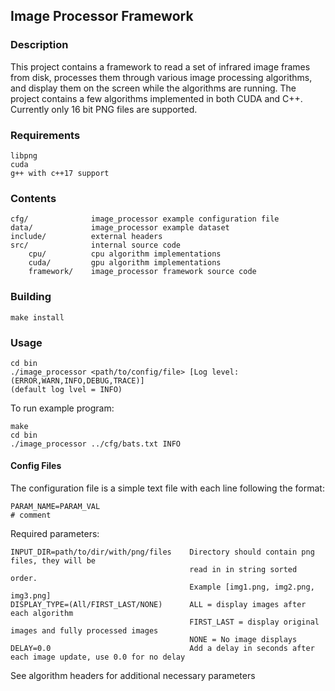 
## Image Processor Framework

### Description

This project contains a framework to read a set of infrared image frames from disk, processes
them through various image processing algorithms, and display them on the screen while the
algorithms are running. The project contains a few algorithms implemented in both CUDA and C++.
Currently only 16 bit PNG files are supported.

### Requirements

```
libpng
cuda
g++ with c++17 support
```

### Contents

```
cfg/              image_processor example configuration file
data/             image_processor example dataset
include/          external headers
src/              internal source code
    cpu/          cpu algorithm implementations
    cuda/         gpu algorithm implementations
    framework/    image_processor framework source code
```

### Building

```
make install
```

### Usage

```
cd bin
./image_processor <path/to/config/file> [Log level: (ERROR,WARN,INFO,DEBUG,TRACE)]
(default log lvel = INFO)
```

To run example program:

```
make
cd bin
./image_processor ../cfg/bats.txt INFO
```

#### Config Files

The configuration file is a simple text file with each line following the format:

```
PARAM_NAME=PARAM_VAL
# comment

```

Required parameters:
```
INPUT_DIR=path/to/dir/with/png/files    Directory should contain png files, they will be
                                        read in in string sorted order.
                                        Example [img1.png, img2.png, img3.png]
DISPLAY_TYPE=(All/FIRST_LAST/NONE)      ALL = display images after each algorithm
                                        FIRST_LAST = display original images and fully processed images
                                        NONE = No image displays
DELAY=0.0                               Add a delay in seconds after each image update, use 0.0 for no delay
```

See algorithm headers for additional necessary parameters
